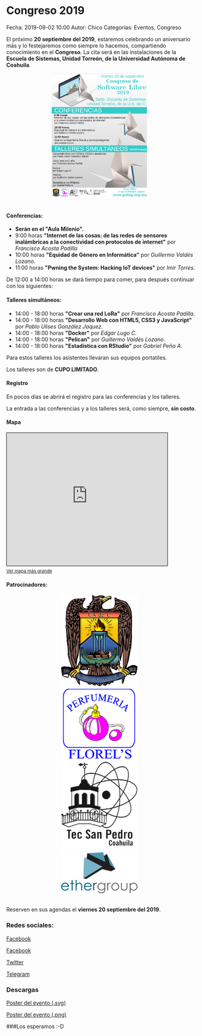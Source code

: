 Congreso 2019
==================================

Fecha: 2019-09-02 10:00
Autor:  Chico
Categorías: Eventos, Congreso

El próximo **20 septiembre del 2019**, estaremos celebrando un aniversario más y lo festejaremos como siempre lo hacemos, compartiendo conocimiento en el **Congreso**. La cita será en las instalaciones de la **Escuela de Sistemas, Unidad Torreón, de la Universidad Autónoma de Coahuila**.

<!-- break -->

<center>
<a href="2019-09-01-avances-congreso-2019/PosterCongreso2019.png"><img class="img-responsive" style="width:50%;height:auto;margin-right:12px;" src="2019-09-01-avances-congreso-2019/PosterCongreso2019.png" alt="Poster Congreso 2019" width="250" height="325"></a>
</center>

<br />

#### Conferencias:

* **Serán en el "Aula Milenio".**
* 9:00 horas **"Internet de las cosas: de las redes de sensores inalámbricas a la conectividad con protocolos de internet"** por _Francisco Acosta Padilla_
* 10:00 horas **"Equidad de Género en Informática"** por _Guillermo Valdés Lozano_.
* 11:00 horas **"Pwning the System: Hacking IoT devices"** por _Imir Torres_.

De 12:00 a 14:00 horas se dará tiempo para comer, para después continuar con los siguientes:

#### Talleres simultáneos:

* 14:00 - 18:00 horas **"Crear una red LoRa"** por _Francisco Acosta Padilla_.
* 14:00 - 18:00 horas **"Desarrollo Web con HTML5, CSS3 y JavaScript"** por _Pablo Ulises González Jaquez_.
* 14:00 - 18:00 horas **"Docker"** por _Edgar Lugo C._
* 14:00 - 18:00 horas **"Pelican"** por _Guillermo Valdés Lozano_.
* 14:00 - 18:00 horas **"Estadística con RStudio"** por _Gabriel Peña A._

Para estos talleres los asistentes llevaran sus equipos portatiles.

Los talleres son de **CUPO LIMITADO**.

#### Registro

En pocos días se abrirá el registro para las conferencias y los talleres.

La entrada a las conferencias y a los talleres será, como siempre, **sin costo**.

#### Mapa

<iframe width="425" height="350" frameborder="0" scrolling="no" marginheight="0" marginwidth="0" src="https://www.openstreetmap.org/export/embed.html?bbox=-103.33529412746431%2C25.527513571671122%2C-103.32930743694307%2C25.530316324621296&amp;layer=mapnik&amp;marker=25.528917376670478%2C-103.33230078220367" style="border: 1px solid black"></iframe><br/><small><a href="https://www.openstreetmap.org/?mlat=25.52892&amp;mlon=-103.33230#map=18/25.52891/-103.33230">Ver mapa más grande</a></small>

#### Patrocinadores:

<center>
<img class="img-responsive" style="width:40%;height:auto;margin-right:12px;" src="2016-09-23-congreso-2016/UAdeC.png" alt="UAdeC" width="325" height="250">
<br />
<img class="img-responsive" style="width:40%;height:auto;margin-right:12px;" src="2019-09-01-avances-congreso-2019/Perfumeria_Florels_blanco.png" alt="Florels" width="325" height="250">
<br />
<img class="img-responsive" style="width:40%;height:auto;margin-right:12px;" src="2019-09-01-avances-congreso-2019/logo_tec_fondo-blanco.png" alt="Tec San Pedro" width="325" height="250">
<br />
<img class="img-responsive" style="width:40%;height:auto;margin-right:12px;" src="2019-09-01-avances-congreso-2019/logo_ethergroup.png" alt="Ethergroup" width="325" height="250">
</center>
<br />

Reserven en sus agendas el **viernes 20 septiembre del 2019**.

### Redes sociales:
[Facebook](https://www.facebook.com/groups/282427405174957/)

[Facebook](https://www.facebook.com/pages/Gulag/308970342541613)

[Twitter](https://twitter.com/gulagmexico)

[Telegram](https://t.me/joinchat/AfjJPUm4OTpkxyAtZeylhg)

### Descargas

[Poster del evento (.svg)](2019-09-01-avances-congreso-2019/Congreso2019.svg)

[Poster del evento (.png)](2019-09-01-avances-congreso-2019/PosterCongreso2019.png)


###Los esperamos :-D

